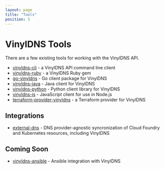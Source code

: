 ```yaml
---
layout: page
title: "Tools"
position: 5
---
```


# VinylDNS Tools

There are a few existing tools for working with the VinylDNS API.

- [vinyldns-cli](https://github.com/vinyldns/vinyldns-cli) - a VinylDNS API command line client
- [vinyldns-ruby](https://github.com/vinyldns/vinyldns-ruby) - a VinylDNS Ruby gem
- [go-vinyldns](https://github.com/vinyldns/go-vinyldns) - Go client package for VinylDNS
- [vinyldns-java](https://github.com/vinyldns/vinyldns-java) - Java client for VinylDNS
- [vinyldns-python](https://github.com/vinyldns/vinyldns-python) - Python client library for VinylDNS
- [vinyldns-js](https://github.com/vinyldns/vinyldns-js) - JavaScript client for use in Node.js
- [terraform-provider-vinyldns](https://github.com/vinyldns/terraform-provider-vinyldns) - a Terraform provider for VinylDNS

## Integrations

- [external-dns](https://github.com/kubernetes-incubator/external-dns) - DNS provider-agnostic syncronization of Cloud Foundry and Kubernetes resources, including VinylDNS

## Coming Soon
- [vinyldns-ansible](https://github.com/vinyldns/vinyldns-ansible) - Ansible integration with VinylDNS
